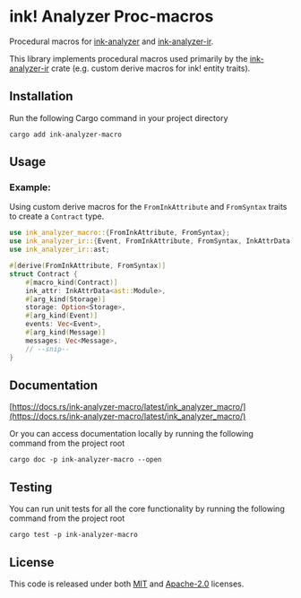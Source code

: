 # ink! Analyzer Proc-macros

Procedural macros for [ink-analyzer](/crates/analyzer) and [ink-analyzer-ir](/crates/ir).

This library implements procedural macros used primarily by the [ink-analyzer-ir](/crates/ir) crate (e.g. custom derive macros for ink! entity traits).

## Installation

Run the following Cargo command in your project directory

```shell
cargo add ink-analyzer-macro
```

## Usage

### Example:
Using custom derive macros for the `FromInkAttribute` and `FromSyntax` traits to create a `Contract` type.

```rust
use ink_analyzer_macro::{FromInkAttribute, FromSyntax};
use ink_analyzer_ir::{Event, FromInkAttribute, FromSyntax, InkAttrData, InkAttribute, Message, Storage};
use ink_analyzer_ir::ast;

#[derive(FromInkAttribute, FromSyntax)]
struct Contract {
    #[macro_kind(Contract)]
    ink_attr: InkAttrData<ast::Module>,
    #[arg_kind(Storage)]
    storage: Option<Storage>,
    #[arg_kind(Event)]
    events: Vec<Event>,
    #[arg_kind(Message)]
    messages: Vec<Message>,
    // --snip--
}
```

## Documentation

[https://docs.rs/ink-analyzer-macro/latest/ink_analyzer_macro/](https://docs.rs/ink-analyzer-macro/latest/ink_analyzer_macro/)

Or you can access documentation locally by running the following command from the project root

```shell
cargo doc -p ink-analyzer-macro --open
```

## Testing

You can run unit tests for all the core functionality by running the following command from the project root

```shell
cargo test -p ink-analyzer-macro
```

## License

This code is released under both [MIT](/LICENSE-MIT) and [Apache-2.0](/LICENSE-APACHE) licenses.
